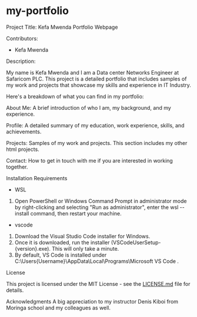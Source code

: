 # my-portfolio
Project Title: Kefa Mwenda Portfolio Webpage



Contributors:
- Kefa Mwenda

Description:

My name is Kefa Mwenda and I am a Data center Networks Engineer at Safaricom PLC. This project is a detailed portfolio that includes samples of my work and projects that showcase my skills and experience in IT Industry.

Here's a breakdown of what you can find in my portfolio:

About Me: A brief introduction of who I am, my background, and my experience.

Profile: A detailed summary of my education, work experience, skills, and achievements.

Projects: Samples of my work and projects. This section includes my other html projects.

Contact: How to get in touch with me if you are interested in working together.

Installation Requirements
- WSL
 1. Open PowerShell or Windows Command Prompt in administrator mode by right-clicking and selecting "Run as administrator", enter the wsl --install command, then restart your machine.
- vscode
 1. Download the Visual Studio Code installer for Windows.
 2. Once it is downloaded, run the installer (VSCodeUserSetup-{version}.exe). This will only take a minute.
 3. By default, VS Code is installed under C:\Users\{Username}\AppData\Local\Programs\Microsoft VS Code .

License

This project is licensed under the MIT License - see the [LICENSE.md](LICENSE.md) file for details.

Acknowledgments
A big appreciation to my instructor Denis Kiboi from Moringa school and my colleagues as well.
